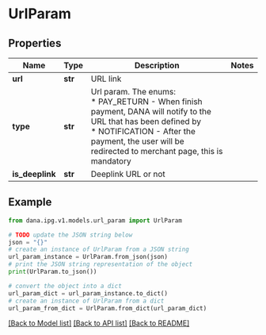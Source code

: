 # UrlParam


## Properties

Name | Type | Description | Notes
------------ | ------------- | ------------- | -------------
**url** | **str** | URL link | 
**type** | **str** | Url param. The enums:<br /> * PAY_RETURN - When finish payment, DANA will notify to the URL that has been defined by<br /> * NOTIFICATION - After the payment, the user will be redirected to merchant page, this is mandatory<br />  | 
**is_deeplink** | **str** | Deeplink URL or not | 

## Example

```python
from dana.ipg.v1.models.url_param import UrlParam

# TODO update the JSON string below
json = "{}"
# create an instance of UrlParam from a JSON string
url_param_instance = UrlParam.from_json(json)
# print the JSON string representation of the object
print(UrlParam.to_json())

# convert the object into a dict
url_param_dict = url_param_instance.to_dict()
# create an instance of UrlParam from a dict
url_param_from_dict = UrlParam.from_dict(url_param_dict)
```
[[Back to Model list]](../README.md#documentation-for-models) [[Back to API list]](../README.md#documentation-for-api-endpoints) [[Back to README]](../README.md)


